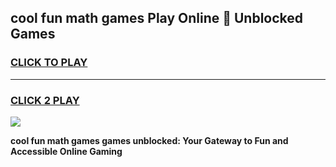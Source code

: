 
## cool fun math games Play Online 👋 Unblocked Games
<h3>
<a href="https://news.freeplayer.one?title=cool_fun_math_games&ref=17CMG">CLICK TO PLAY</a></h3>
<hr>

<h3>
<a href="https://news.freeplayer.one?title=cool_fun_math_games&ref=17CMG">CLICK 2 PLAY</a>
  
</h3>

<a href="https://news.freeplayer.one?title=cool_fun_math_games&ref=17CMG/"><img src="https://clearcache.store/games.png"></a>


**cool fun math games games unblocked: Your Gateway to Fun and Accessible Online Gaming**
